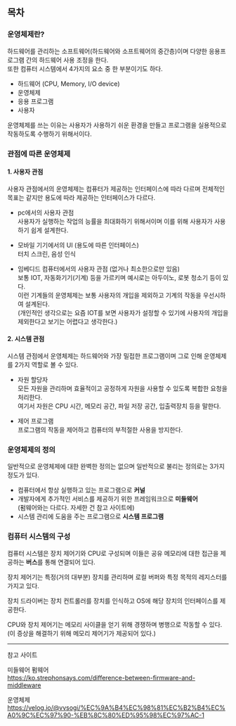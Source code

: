 ## 목차


### 운영체제란?
하드웨어를 관리하는 소프트웨어(하드웨어와 소프트웨어의 중간층)이며 다양한 응용프로그램 간의 하드웨어 사용 조정을 한다.  
또한 컴퓨터 시스템에서 4가지의 요소 중 한 부분이기도 하다.  
- 하드웨어 (CPU, Memory, I/O device)  
- 운영체제  
- 응용 프로그램  
- 사용자  

운영체제를 쓰는 이유는 사용자가 사용하기 쉬운 환경을 만들고 프로그램을 실용적으로 작동하도록 수행하기 위해서이다.  

### 관점에 따른 운영체제

#### 1. 사용자 관점
사용자 관점에서의 운영체제는 컴퓨터가 제공하는 인터페이스에 따라 다르며 전체적인 목표는 같지만 용도에 따라 제공하는 인터페이스가 다르다.  

- pc에서의 사용자 관점  
  사용자가 실행하는 작업의 능률을 최대화하기 위해서이며 이를 위해 사용자가 사용하기 쉽게 설계한다.  

- 모바일 기기에서의 UI (용도에 따른 인터페이스)  
  터치 스크린, 음성 인식  

- 임베디드 컴퓨터에서의 사용자 관점 (없거나 최소한으로만 있음)  
  보통 IOT, 자동화기기(기계) 등을 가르키며 예시로는 아두이노, 로봇 청소기 등이 있다.  
  이런 기계들의 운영체제는 보통 사용자의 개입을 제외하고 기계의 작동을 우선시하여 설계된다.  
  (개인적인 생각으로는 요즘 IOT를 보면 사용자가 설정할 수 있기에 사용자의 개입을 제외한다고 보기는 어렵다고 생각한다.)  

#### 2. 시스템 관점
시스템 관점에서 운영체제는 하드웨어와 가장 밀접한 프로그램이며 그로 인해 운영체제를 2가지 역할로 볼 수 있다.  

- 자원 할당자  
  모든 자원을 관리하며 효율적이고 공정하게 자원을 사용할 수 있도록 복합한 요청을 처리한다.  
  여기서 자원은 CPU 시간, 메모리 공간, 파일 저장 공간, 입출력장치 등을 말한다.  

- 제어 프로그램  
  프로그램의 작동을 제어하고 컴퓨터의 부적절한 사용을 방지한다.  

### 운영체제의 정의
일반적으로 운영체제에 대한 완벽한 정의는 없으며 일반적으로 불리는 정의로는 3가지 정도가 있다.  
- 컴퓨터에서 항상 실행하고 있는 프로그램으로 **커널**  
- 개발자에게 추가적인 서비스를 제공하기 위한 프레임워크으로 **미들웨어**  
  (펌웨어와는 다르다. 자세한 건 참고 사이트에)  
- 시스템 관리에 도움을 주는 프로그램으로 **시스템 프로그램**  

### 컴퓨터 시스템의 구성
컴퓨터 시스템은 장치 제어기와 CPU로 구성되며 이들은 공유 메모리에 대한 접근을 제공하는 **버스**를 통해 연결되어 있다.  

장치 제어기는 특정(거의 대부분) 장치를 관리하며 로컬 버퍼와 특정 목적의 레지스터를 가지고 있다.  

장치 드라이버는 장치 컨트롤러를 장치를 인식하고 OS에 해당 장치의 인터페이스를 제공한다.  

CPU와 장치 제어기는 메모리 사이클을 얻기 위해 경쟁하며 병행으로 작동할 수 있다.  
(이 증상을 해결하기 위해 메모리 제어기가 제공되어 있다.)  



-----

참고 사이트

미들웨어 펌웨어  
https://ko.strephonsays.com/difference-between-firmware-and-middleware  

운영체제  
https://velog.io/@vvsogi/%EC%9A%B4%EC%98%81%EC%B2%B4%EC%A0%9C%EC%97%90-%EB%8C%80%ED%95%98%EC%97%AC-1  